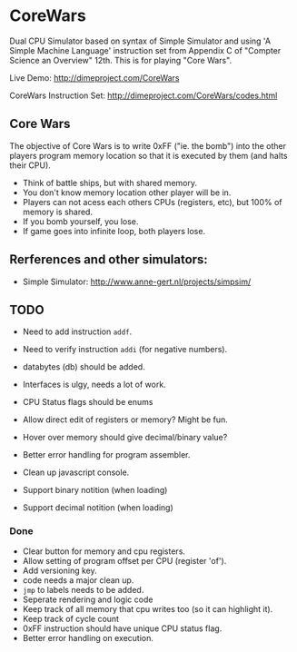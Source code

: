 # CoreWars

Dual CPU Simulator based on syntax of Simple Simulator and using 'A Simple Machine Language' instruction set from Appendix C of "Compter Science an Overview" 12th.  This is for playing "Core Wars".


Live Demo: http://dimeproject.com/CoreWars

CoreWars Instruction Set:  http://dimeproject.com/CoreWars/codes.html

## Core Wars

The objective of Core Wars is to write 0xFF ("ie. the bomb") into the other players program memory location so that it is executed by them (and halts their CPU).

* Think of battle ships, but with shared memory.
* You don't know memory location other player will be in.
* Players can not acess each others CPUs (registers, etc), but 100% of memory is shared.
* If you bomb yourself, you lose.
* If game goes into infinite loop, both players lose.


## Rerferences and other simulators: 
* Simple Simulator: http://www.anne-gert.nl/projects/simpsim/

## TODO
* Need to add instruction `addf`.
* Need to verify instruction `addi` (for negative numbers).
* databytes (db) should be added.

* Interfaces is ulgy, needs a lot of work.
* CPU Status flags should be enums

* Allow direct edit of registers or memory?  Might be fun.
* Hover over memory should give decimal/binary value?

* Better error handling for program assembler.
* Clean up javascript console.

* Support binary notition (when loading)
* Support decimal notition (when loading)

### Done
* Clear button for memory and cpu registers.
* Allow setting of program offset per CPU (register 'of').
* Add versioning key.
* code needs a major clean up.
* `jmp` to labels needs to be added.
* Seperate rendering and logic code
* Keep track of all memory that cpu writes too (so it can highlight it).
* Keep track of cycle count
* 0xFF instruction should have unique CPU status flag.
* Better error handling on execution.
